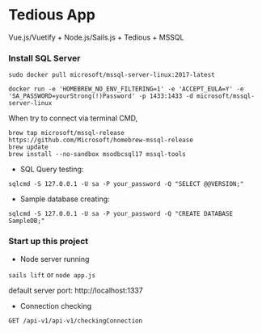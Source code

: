 # Tedious App

Vue.js/Vuetify + Node.js/Sails.js + Tedious + MSSQL


### Install SQL Server
```sudo docker pull microsoft/mssql-server-linux:2017-latest```

```docker run -e 'HOMEBREW_NO_ENV_FILTERING=1' -e 'ACCEPT_EULA=Y' -e 'SA_PASSWORD=yourStrong(!)Password' -p 1433:1433 -d microsoft/mssql-server-linux```

When try to connect via terminal CMD, 
```
brew tap microsoft/mssql-release https://github.com/Microsoft/homebrew-mssql-release
brew update
brew install --no-sandbox msodbcsql17 mssql-tools
```
-  SQL Query testing:

 ```sqlcmd -S 127.0.0.1 -U sa -P your_password -Q "SELECT @@VERSION;"```

- Sample database creating:

```
sqlcmd -S 127.0.0.1 -U sa -P your_password -Q "CREATE DATABASE SampleDB;"
```

### Start up this project
- Node server running

`sails lift` or `node app.js`

default server port: http://localhost:1337

- Connection checking

`GET /api-v1/api-v1/checkingConnection`
